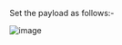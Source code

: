 Set the payload as follows:-

![image](https://user-images.githubusercontent.com/86168235/129261312-f5d530b2-fb52-40e3-97fb-e4cc3a02cc95.png)
